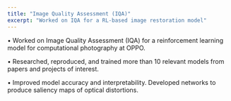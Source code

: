 ```yaml
---
title: "Image Quality Assessment (IQA)"
excerpt: "Worked on IQA for a RL-based image restoration model"
---
```


• Worked on Image Quality Assessment (IQA) for a reinforcement learning model for computational photography at OPPO.

• Researched, reproduced, and trained more than 10 relevant models from papers and projects of interest.

• Improved model accuracy and interpretability. Developed networks to produce saliency maps of optical distortions.

